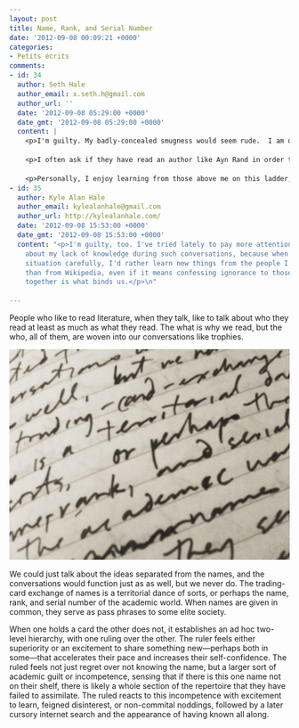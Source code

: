 ```yaml
---
layout: post
title: Name, Rank, and Serial Number
date: '2012-09-08 00:09:21 +0000'
categories:
- Petits écrits
comments:
- id: 34
  author: Seth Hale
  author_email: x.seth.h@gmail.com
  author_url: ''
  date: '2012-09-08 05:29:00 +0000'
  date_gmt: '2012-09-08 05:29:00 +0000'
  content: |
    <p>I'm guilty. My badly-concealed smugness would seem rude.  I am disappointed when people do not catch a quote as being 'Shakespeare' and I appreciate when they do.  I seek the company and discussion of well-read people and, in so doing, avoid those who are less versed.</p>

    <p>I often ask if they have read an author like Ayn Rand in order to separate the wheat from the tares. If they respond with "Ayn Rand is an atheist, of course I didn't read it" or "Yes, but I don't agree with her philosophy" or "No, should I have?" I then know how to proceed. This is better than trying to explain a tenet of Objectivism and then discovering halfway through that I need to backtrack or skip ahead. This lesson of Ayn Rand often involves me assuming the teacher role, and I may seem overbearing to my student.</p>

    <p>Personally, I enjoy learning from those above me on this ladder, and jump at the chance to look something up I don't know. This is not the way most people feel when being told, "Oh, you haven't read it? Well let me just give you the easy version." This could be an insult as easily as be a kind offer. As the kid who always raised his hand even when that drew cold glares, and a know-it-all who stops to explain things to anyone will listen, I find it hard to contain my pride at knowing an author - especially when others do not.</p>
- id: 35
  author: Kyle Alan Hale
  author_email: kylealanhale@gmail.com
  author_url: http://kylealanhale.com/
  date: '2012-09-08 15:53:00 +0000'
  date_gmt: '2012-09-08 15:53:00 +0000'
  content: "<p>I'm guilty, too. I've tried lately to pay more attention to being open
    about my lack of knowledge during such conversations, because when I look at the
    situation carefully, I'd rather learn new things from the people I interact with
    than from Wikipedia, even if it means confessing ignorance to those people. Learning
    together is what binds us.</p>\n"

---
```


People who like to read literature, when they talk, like to talk about who they read at least as much as what they read. The what is why we read, but the who, all of them, are woven into our conversations like trophies.

![Handwritten copy of some of this piece's text](/media/name-rank-serial-number.jpg "Who you are reading")

We could just talk about the ideas separated from the names, and the conversations would function just as as well, but we never do. The trading-card exchange of names is a territorial dance of sorts,<!--more--> or perhaps the name, rank, and serial number of the academic world. When names are given in common, they serve as pass phrases to some elite society.

When one holds a card the other does not, it establishes an ad hoc two-level hierarchy, with one ruling over the other. The ruler feels either superiority or an excitement to share something new—perhaps both in some—that accelerates their pace and increases their self-confidence. The ruled feels not just regret over not knowing the name, but a larger sort of academic guilt or incompetence, sensing that if there is this one name not on their shelf, there is likely a whole section of the repertoire that they have failed to assimilate. The ruled reacts to this incompetence with excitement to learn, feigned disinterest, or non-commital noddings, followed by a later cursory internet search and the appearance of having known all along.
